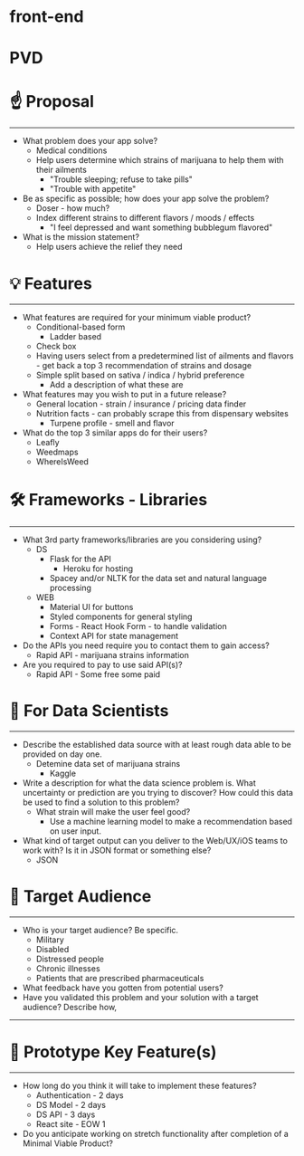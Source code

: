 # front-end

# PVD
# ☝️ Proposal

---

- What problem does your app solve?
    - Medical conditions
    - Help users determine which strains of marijuana to help them with their ailments
        - "Trouble sleeping; refuse to take pills"
        - "Trouble with appetite"
- Be as specific as possible; how does your app solve the problem?
    - Doser - how much?
    - Index different strains to different flavors / moods / effects
        - "I feel depressed and want something bubblegum flavored"
- What is the mission statement?
    - Help users achieve the relief they need

# 💡 Features

---

- What features are required for your minimum viable product?
    - Conditional-based form
        - Ladder based
    - Check box
    - Having users select from a predetermined list of ailments and flavors - get back a top 3 recommendation of strains and dosage
    - Simple split based on sativa / indica / hybrid preference
        - Add a description of what these are
- What features may you wish to put in a future release?
    - General location - strain / insurance / pricing data finder
    - Nutrition facts - can probably scrape this from dispensary websites
        - Turpene profile - smell and flavor
- What do the top 3 similar apps do for their users?
    - Leafly
    - Weedmaps
    - WhereIsWeed

# 🛠 Frameworks - Libraries

---

- What 3rd party frameworks/libraries are you considering using?
    - DS
        - Flask for the API
            - Heroku for hosting
        - Spacey and/or NLTK for the data set and natural language processing
    - WEB
        - Material UI for buttons
        - Styled components for general styling
        - Forms - React Hook Form - to handle validation
        - Context API for state management
- Do the APIs you need require you to contact them to gain access?
    - Rapid API - marijuana strains information
- Are you required to pay to use said API(s)?
    - Rapid API - Some free some paid

# 🧮  For Data Scientists

---

- Describe the established data source with at least rough data able to be provided on day one.
    - Detemine data set of marijuana strains
        - Kaggle
- Write a description for what the data science problem is. What uncertainty or prediction are you trying to discover? How could this data be used to find a solution to this problem?
    - What strain will make the user feel good?
        - Use a machine learning model to make a recommendation based on user input.
- What kind of target output can you deliver to the Web/UX/iOS teams to work with? Is it in JSON format or something else?
    - JSON

# 🎯 Target Audience

---

- Who is your target audience? Be specific.
    - Military
    - Disabled
    - Distressed people
    - Chronic illnesses
    - Patients that are prescribed pharmaceuticals
- What feedback have you gotten from potential users?
- Have you validated this problem and your solution with a target audience? Describe how,

---

# 🔑 Prototype Key Feature(s)

---

- How long do you think it will take to implement these features?
    - Authentication - 2 days
    - DS Model - 2 days
    - DS API - 3 days
    - React site - EOW 1
- Do you anticipate working on stretch functionality after completion of a Minimal Viable Product?